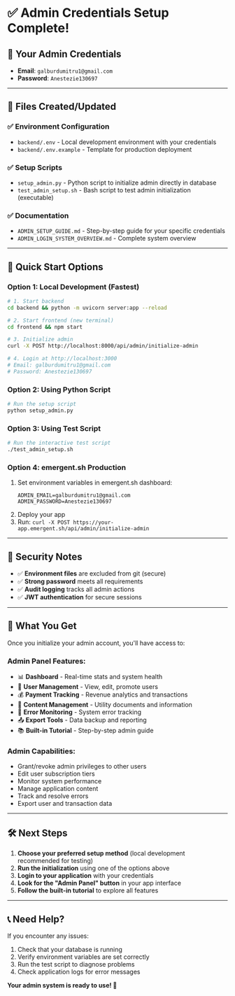 # ✅ Admin Credentials Setup Complete!

## 🎯 **Your Admin Credentials**
- **Email**: `galburdumitru1@gmail.com`
- **Password**: `Anestezie130697`

---

## 📁 **Files Created/Updated**

### ✅ **Environment Configuration**
- `backend/.env` - Local development environment with your credentials
- `backend/.env.example` - Template for production deployment

### ✅ **Setup Scripts**
- `setup_admin.py` - Python script to initialize admin directly in database
- `test_admin_setup.sh` - Bash script to test admin initialization (executable)

### ✅ **Documentation**
- `ADMIN_SETUP_GUIDE.md` - Step-by-step guide for your specific credentials
- `ADMIN_LOGIN_SYSTEM_OVERVIEW.md` - Complete system overview

---

## 🚀 **Quick Start Options**

### **Option 1: Local Development (Fastest)**
```bash
# 1. Start backend
cd backend && python -m uvicorn server:app --reload

# 2. Start frontend (new terminal)
cd frontend && npm start

# 3. Initialize admin
curl -X POST http://localhost:8000/api/admin/initialize-admin

# 4. Login at http://localhost:3000
# Email: galburdumitru1@gmail.com
# Password: Anestezie130697
```

### **Option 2: Using Python Script**
```bash
# Run the setup script
python setup_admin.py
```

### **Option 3: Using Test Script**
```bash
# Run the interactive test script
./test_admin_setup.sh
```

### **Option 4: emergent.sh Production**
1. Set environment variables in emergent.sh dashboard:
   ```
   ADMIN_EMAIL=galburdumitru1@gmail.com
   ADMIN_PASSWORD=Anestezie130697
   ```
2. Deploy your app
3. Run: `curl -X POST https://your-app.emergent.sh/api/admin/initialize-admin`

---

## 🔐 **Security Notes**

- ✅ **Environment files** are excluded from git (secure)
- ✅ **Strong password** meets all requirements
- ✅ **Audit logging** tracks all admin actions
- ✅ **JWT authentication** for secure sessions

---

## 🎉 **What You Get**

Once you initialize your admin account, you'll have access to:

### **Admin Panel Features:**
- 📊 **Dashboard** - Real-time stats and system health
- 👥 **User Management** - View, edit, promote users
- 💰 **Payment Tracking** - Revenue analytics and transactions
- 📝 **Content Management** - Utility documents and information
- 🐛 **Error Monitoring** - System error tracking
- 📤 **Export Tools** - Data backup and reporting
- 📚 **Built-in Tutorial** - Step-by-step admin guide

### **Admin Capabilities:**
- Grant/revoke admin privileges to other users
- Edit user subscription tiers
- Monitor system performance
- Manage application content
- Track and resolve errors
- Export user and transaction data

---

## 🛠️ **Next Steps**

1. **Choose your preferred setup method** (local development recommended for testing)
2. **Run the initialization** using one of the options above
3. **Login to your application** with your credentials
4. **Look for the "Admin Panel" button** in your app interface
5. **Follow the built-in tutorial** to explore all features

---

## 📞 **Need Help?**

If you encounter any issues:
1. Check that your database is running
2. Verify environment variables are set correctly
3. Run the test script to diagnose problems
4. Check application logs for error messages

**Your admin system is ready to use! 🎉**